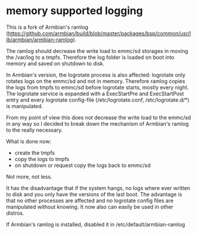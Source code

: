# memory supported logging

This is a fork of Armbian's ramlog (https://github.com/armbian/build/blob/master/packages/bsp/common/usr/lib/armbian/armbian-ramlog).

The ramlog should decrease the write load to emmc/sd storages in moving the /var/log to a tmpfs.
Therefore the log folder is loaded on boot into memory and saved on shutdown to disk.

In Armbian's version, the logrotate process is also affected:
logrotate only rotates logs on the emmc/sd and not in memory. Therefore ramlog copies the logs from tmpfs to emmc/sd before logrotate starts, mostly every night. The logrotate service is expanded with a ExecStartPre and ExecStartPost entry and every logrotate config-file (/etc/logrotate.conf, /etc/logrotate.d/\*) is manipulated.

From my point of view this does not decrease the write load to the emmc/sd in any way so I decided to break down the mechanism of Armbian's ramlog to the really necessary.

What is done now:
- create the tmpfs
- copy the logs to tmpfs
- on shutdown or request copy the logs back to emmc/sd

Not more, not less.

It has the disadvantage that if the system hangs, no logs where ever written to disk and you only have the versions of the last boot.
The advantage is that no other processes are affected and no logrotate config files are manipulated without knowing. It now also can easily be used in other distros.

If Armbian's ramlog is installed, disabled it in /etc/default/armbian-ramlog
